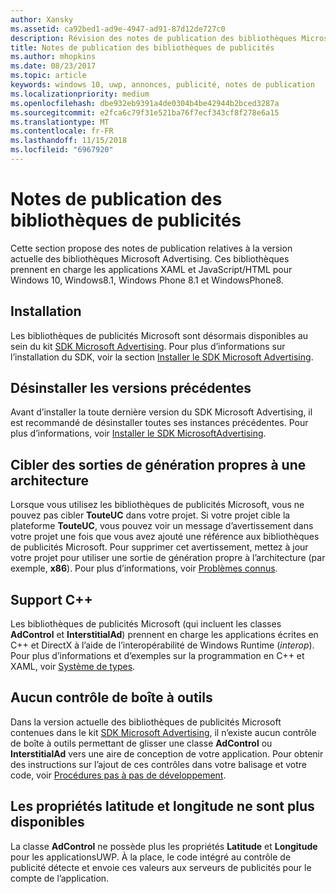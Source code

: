 ```yaml
---
author: Xansky
ms.assetid: ca92bed1-ad9e-4947-ad91-87d12de727c0
description: Révision des notes de publication des bibliothèques Microsoft Advertising.
title: Notes de publication des bibliothèques de publicités
ms.author: mhopkins
ms.date: 08/23/2017
ms.topic: article
keywords: windows 10, uwp, annonces, publicité, notes de publication
ms.localizationpriority: medium
ms.openlocfilehash: dbe932eb9391a4de0304b4be42944b2bced3287a
ms.sourcegitcommit: e2fca6c79f31e521ba76f7ecf343cf8f278e6a15
ms.translationtype: MT
ms.contentlocale: fr-FR
ms.lasthandoff: 11/15/2018
ms.locfileid: "6967920"
---
```

# <a name="release-notes-for-the-advertising-libraries"></a>Notes de publication des bibliothèques de publicités




Cette section propose des notes de publication relatives à la version actuelle des bibliothèques Microsoft Advertising. Ces bibliothèques prennent en charge les applications XAML et JavaScript/HTML pour Windows 10, Windows8.1, Windows Phone 8.1 et WindowsPhone8.

## <a name="installation"></a>Installation


Les bibliothèques de publicités Microsoft sont désormais disponibles au sein du kit [SDK Microsoft Advertising](http://aka.ms/ads-sdk-uwp). Pour plus d’informations sur l’installation du SDK, voir la section [Installer le SDK Microsoft Advertising](install-the-microsoft-advertising-libraries.md).

## <a name="uninstall-previous-versions"></a>Désinstaller les versions précédentes

Avant d’installer la toute dernière version du SDK Microsoft Advertising, il est recommandé de désinstaller toutes ses instances précédentes. Pour plus d’informations, voir [Installer le SDK MicrosoftAdvertising](install-the-microsoft-advertising-libraries.md).

## <a name="target-architecture-specific-build-outputs"></a>Cibler des sorties de génération propres à une architecture

Lorsque vous utilisez les bibliothèques de publicités Microsoft, vous ne pouvez pas cibler **TouteUC** dans votre projet. Si votre projet cible la plateforme **TouteUC**, vous pouvez voir un message d’avertissement dans votre projet une fois que vous avez ajouté une référence aux bibliothèques de publicités Microsoft. Pour supprimer cet avertissement, mettez à jour votre projet pour utiliser une sortie de génération propre à l’architecture (par exemple, **x86**). Pour plus d’informations, voir [Problèmes connus](known-issues-for-the-advertising-libraries.md).

## <a name="c-support"></a>Support C++

Les bibliothèques de publicités Microsoft (qui incluent les classes **AdControl** et **InterstitialAd**) prennent en charge les applications écrites en C++ et DirectX à l’aide de l’interopérabilité de Windows Runtime (*interop*). Pour plus d’informations et d’exemples sur la programmation en C++ et XAML, voir [Système de types](https://docs.microsoft.com/cpp/cppcx/type-system-c-cx).

## <a name="no-toolbox-control"></a>Aucun contrôle de boîte à outils

Dans la version actuelle des bibliothèques de publicités Microsoft contenues dans le kit [SDK Microsoft Advertising](http://aka.ms/ads-sdk-uwp), il n’existe aucun contrôle de boîte à outils permettant de glisser une classe **AdControl** ou **InterstitialAd** vers une aire de conception de votre application. Pour obtenir des instructions sur l’ajout de ces contrôles dans votre balisage et votre code, voir [Procédures pas à pas de développement](developer-walkthroughs.md).

## <a name="latitude-and-longitude-properties-no-longer-available"></a>Les propriétés latitude et longitude ne sont plus disponibles

La classe **AdControl** ne possède plus les propriétés **Latitude** et **Longitude** pour les applicationsUWP. À la place, le code intégré au contrôle de publicité détecte et envoie ces valeurs aux serveurs de publicités pour le compte de l’application.


 

 
